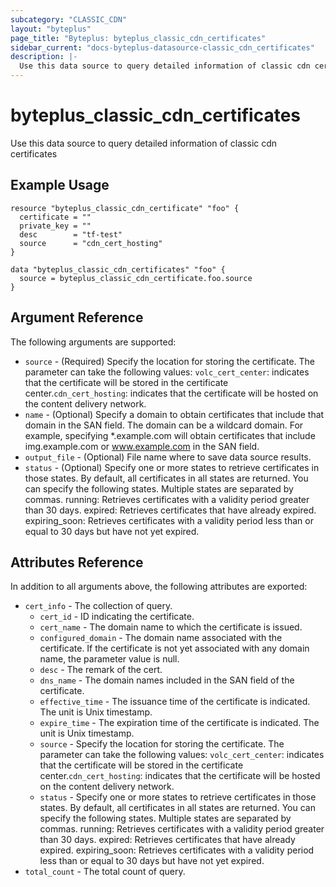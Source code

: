 ```yaml
---
subcategory: "CLASSIC_CDN"
layout: "byteplus"
page_title: "Byteplus: byteplus_classic_cdn_certificates"
sidebar_current: "docs-byteplus-datasource-classic_cdn_certificates"
description: |-
  Use this data source to query detailed information of classic cdn certificates
---
```

# byteplus_classic_cdn_certificates
Use this data source to query detailed information of classic cdn certificates
## Example Usage
```hcl
resource "byteplus_classic_cdn_certificate" "foo" {
  certificate = ""
  private_key = ""
  desc        = "tf-test"
  source      = "cdn_cert_hosting"
}

data "byteplus_classic_cdn_certificates" "foo" {
  source = byteplus_classic_cdn_certificate.foo.source
}
```
## Argument Reference
The following arguments are supported:
* `source` - (Required) Specify the location for storing the certificate. The parameter can take the following values: `volc_cert_center`: indicates that the certificate will be stored in the certificate center.`cdn_cert_hosting`: indicates that the certificate will be hosted on the content delivery network.
* `name` - (Optional) Specify a domain to obtain certificates that include that domain in the SAN field. The domain can be a wildcard domain. For example, specifying *.example.com will obtain certificates that include img.example.com or www.example.com in the SAN field.
* `output_file` - (Optional) File name where to save data source results.
* `status` - (Optional) Specify one or more states to retrieve certificates in those states. By default, all certificates in all states are returned. You can specify the following states. Multiple states are separated by commas. running: Retrieves certificates with a validity period greater than 30 days. expired: Retrieves certificates that have already expired. expiring_soon: Retrieves certificates with a validity period less than or equal to 30 days but have not yet expired.

## Attributes Reference
In addition to all arguments above, the following attributes are exported:
* `cert_info` - The collection of query.
    * `cert_id` - ID indicating the certificate.
    * `cert_name` - The domain name to which the certificate is issued.
    * `configured_domain` - The domain name associated with the certificate. If the certificate is not yet associated with any domain name, the parameter value is null.
    * `desc` - The remark of the cert.
    * `dns_name` - The domain names included in the SAN field of the certificate.
    * `effective_time` - The issuance time of the certificate is indicated. The unit is Unix timestamp.
    * `expire_time` - The expiration time of the certificate is indicated. The unit is Unix timestamp.
    * `source` - Specify the location for storing the certificate. The parameter can take the following values: `volc_cert_center`: indicates that the certificate will be stored in the certificate center.`cdn_cert_hosting`: indicates that the certificate will be hosted on the content delivery network.
    * `status` - Specify one or more states to retrieve certificates in those states. By default, all certificates in all states are returned. You can specify the following states. Multiple states are separated by commas. running: Retrieves certificates with a validity period greater than 30 days. expired: Retrieves certificates that have already expired. expiring_soon: Retrieves certificates with a validity period less than or equal to 30 days but have not yet expired.
* `total_count` - The total count of query.


